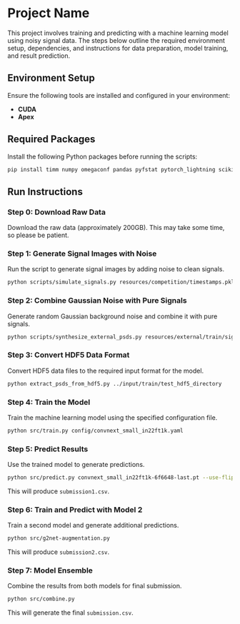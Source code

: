 # Project Name

This project involves training and predicting with a machine learning model using noisy signal data. The steps below outline the required environment setup, dependencies, and instructions for data preparation, model training, and result prediction.

## Environment Setup

Ensure the following tools are installed and configured in your environment:
- **CUDA**
- **Apex**

## Required Packages

Install the following Python packages before running the scripts:

```bash
pip install timm numpy omegaconf pandas pyfstat pytorch_lightning scikit_learn torch tqdm wandb
```

## Run Instructions

### Step 0: Download Raw Data
Download the raw data (approximately 200GB). This may take some time, so please be patient.

### Step 1: Generate Signal Images with Noise
Run the script to generate signal images by adding noise to clean signals.

```bash
python scripts/simulate_signals.py resources/competition/timestamps.pkl
```

### Step 2: Combine Gaussian Noise with Pure Signals
Generate random Gaussian background noise and combine it with pure signals.

```bash
python scripts/synthesize_external_psds.py resources/external/train/signals
```

### Step 3: Convert HDF5 Data Format
Convert HDF5 data files to the required input format for the model.

```bash
python extract_psds_from_hdf5.py ../input/train/test_hdf5_directory
```

### Step 4: Train the Model
Train the machine learning model using the specified configuration file.

```bash
python src/train.py config/convnext_small_in22ft1k.yaml
```

### Step 5: Predict Results
Use the trained model to generate predictions.

```bash
python src/predict.py convnext_small_in22ft1k-6f6648-last.pt --use-flip-tta
```

This will produce `submission1.csv`.

### Step 6: Train and Predict with Model 2
Train a second model and generate additional predictions.

```bash
python src/g2net-augmentation.py
```

This will produce `submission2.csv`.

### Step 7: Model Ensemble
Combine the results from both models for final submission.

```bash
python src/combine.py
```

This will generate the final `submission.csv`.

